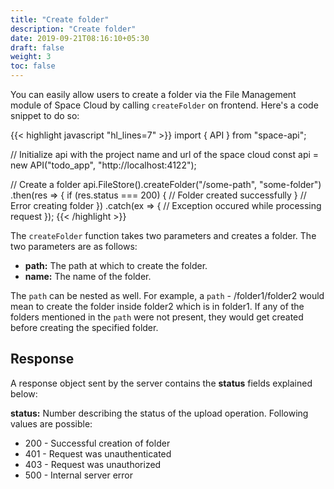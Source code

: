 ```yaml
---
title: "Create folder"
description: "Create folder"
date: 2019-09-21T08:16:10+05:30
draft: false
weight: 3
toc: false
---
```


You can easily allow users to create a folder via the File Management module of Space Cloud by calling `createFolder` on frontend. Here's a code snippet to do so:

{{< highlight javascript "hl_lines=7" >}}
import { API } from "space-api";

// Initialize api with the project name and url of the space cloud
const api = new API("todo_app", "http://localhost:4122");

// Create a folder
api.FileStore().createFolder("/some-path", "some-folder")
  .then(res => {
    if (res.status === 200) {
      // Folder created successfully
    }
    // Error creating folder
  })
  .catch(ex => {
    // Exception occured while processing request
  });
{{< /highlight >}}  

The `createFolder` function takes two parameters and creates a folder. The two parameters are as follows:

- **path:** The path at which to create the folder.
- **name:** The name of the folder.

The `path` can be nested as well. For example, a `path` - /folder1/folder2 would mean to create the folder inside folder2 which is in folder1. If any of the folders mentioned in the `path` were not present, they would get created before creating the specified folder.

## Response

A response object sent by the server contains the **status** fields explained below:

**status:** Number describing the status of the upload operation. Following values are possible:

- 200 - Successful creation of folder
- 401 - Request was unauthenticated
- 403 - Request was unauthorized
- 500 - Internal server error